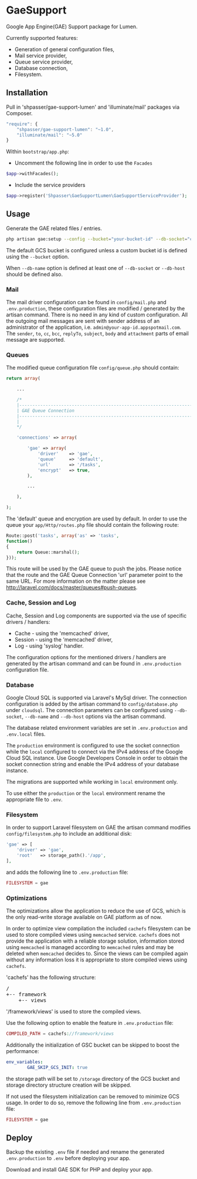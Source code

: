 # GaeSupport

Google App Engine(GAE) Support package for Lumen.

Currently supported features:
- Generation of general configuration files,
- Mail service provider,
- Queue service provider,
- Database connection,
- Filesystem.

## Installation

Pull in 'shpasser/gae-support-lumen' and 'illuminate/mail' packages via Composer.

```js
"require": {
    "shpasser/gae-support-lumen": "~1.0",
    "illuminate/mail": "~5.0"
}
```

Within `bootstrap/app.php`:

- Uncomment the following line in order to use the `Facades`

```php
$app->withFacades();
```


- Include the service providers

```php
$app->register('Shpasser\GaeSupportLumen\GaeSupportServiceProvider');
```

## Usage

Generate the GAE related files / entries.

```bash
php artisan gae:setup --config --bucket="your-bucket-id" --db-socket="cloud-sql-instance-socket-connection-string" --db-name="cloud-sql-database-name" --db-host="cloud-sql-instance-ipv4-address" your-app-id
```

The default GCS bucket is configured unless a custom bucket id is defined using
the `--bucket` option.

When `--db-name` option is defined at least one of `--db-socket` or `--db-host` should be defined also.

### Mail

The mail driver configuration can be found in `config/mail.php` and `.env.production`,
these configuration files are modified / generated by the artisan command. There is
no need in any kind of custom configuration. All the outgoing mail messages are sent
with sender address of an administrator of the application, i.e. `admin@your-app-id.appspotmail.com`.
The `sender`, `to`, `cc`, `bcc`, `replyTo`, `subject`, `body` and `attachment`
parts of email message are supported.

### Queues

The modified queue configuration file `config/queue.php` should contain:

```php
return array(

	...

	/*
	|--------------------------------------------------------------------------
	| GAE Queue Connection
	|--------------------------------------------------------------------------
	|
	*/

	'connections' => array(

		'gae' => array(
			'driver'	=> 'gae',
			'queue'		=> 'default',
			'url'		=> '/tasks',
			'encrypt'	=> true,
		),

		...

	),

);
```

The 'default' queue and encryption are used by default.
In order to use the queue your `app/Http/routes.php` file should contain the following route:

```php
Route::post('tasks', array('as' => 'tasks',
function()
{
	return Queue::marshal();
}));
```

This route will be used by the GAE queue to push the jobs. Please notice that the route
and the GAE Queue Connection 'url' parameter point to the same URL.
For more information on the matter please see http://laravel.com/docs/master/queues#push-queues.

### Cache, Session and Log

Cache, Session and Log components are supported via the use of specific drivers / handlers:

- Cache     - using the 'memcached' driver,
- Session   - using the 'memcached' driver,
- Log       - using 'syslog' handler.

The configuration options for the mentioned drivers / handlers are generated by the artisan command
and can be found in `.env.production` configuration file.

### Database

Google Cloud SQL is supported via Laravel's MySql driver. The connection configuration is added by
the artisan command to `config/database.php` under `cloudsql`. The connection parameters can be
configured using `--db-socket`, `--db-name` and `--db-host` options via the artisan command.

The database related environment variables are set in `.env.production` and `.env.local` files.

The `production` environment is configured to use the socket connection while the `local` configured
to connect via the IPv4 address of the Google Cloud SQL instance. Use Google Developers Console in
order to obtain the socket connection string and enable the IPv4 address of your database instance.

The migrations are supported while working in `local` environment only.

To use either the `production` or the `local` environment rename the appropriate file to `.env`.

### Filesystem

In order to support Laravel filesystem on GAE the artisan command modifies `config/filesystem.php`
to include an additional disk:

```php
'gae' => [
    'driver' => 'gae',
    'root'   => storage_path().'/app',
],
```

and adds the following line to `.env.production` file:

```php
FILESYSTEM = gae
```

### Optimizations

The optimizations allow the application to reduce the use of GCS, which is the only read-write
storage available on GAE platform as of now.

In order to optimize view compilation the included `cachefs` filesystem can be used to store
compiled views using `memcached` service. `cachefs` does not provide the application with a
reliable storage solution, information stored using `memcached` is managed according to
`memcached` rules and may be deleted when `memcached` decides to. Since the views can
be compiled again without any information loss it is appropriate to store compiled
views using `cachefs`.

'cachefs' has the following structure:

<pre>
/
+-- framework
    +-- views
</pre>

'/framework/views' is used to store the compiled views.

Use the following option to enable the feature in `.env.production` file:
```php
COMPILED_PATH = cachefs://framework/views
```

Additionally the initialization of GSC bucket can be skipped to boost the performance:
```yml
env_variables:
        GAE_SKIP_GCS_INIT: true
```
the storage path will be set to `/storage` directory of the GCS bucket and storage
directory structure creation will be skipped.

If not used the filesystem initialization can be removed to minimize GCS usage. In order to
do so, remove the following line from `.env.production` file:

```php
FILESYSTEM = gae
```

## Deploy

Backup the existing `.env` file if needed and rename the generated `.env.production` to `.env`
before deploying your app.

Download and install GAE SDK for PHP and deploy your app.
